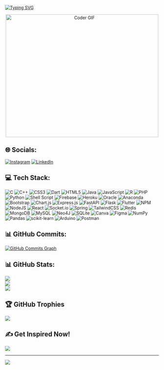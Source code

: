 [![Typing SVG](https://readme-typing-svg.demolab.com?font=Fira+Code&weight=900&size=45&duration=3000&pause=1000&color=15F7A2&center=true&vCenter=true&width=435&lines=WELCOME+TO+MY+WORLD;A+student+at+PSG+TECH+-+M.Sc.+Software+systems+Integrated+2020+-+2025;A+passionate+programming+enthusiast)](https://git.io/typing-svg)

<p align="center">
  <img alt="Coder GIF" height=400 width=500 src="https://cdn.dribbble.com/users/1187836/screenshots/6539429/programer.gif" />
</p>

## 🌐 Socials:
  
[![Instagram](https://img.shields.io/badge/Instagram-%23E4405F.svg?logo=Instagram&logoColor=white)](https://instagram.com/abishek_a_) [![LinkedIn](https://img.shields.io/badge/LinkedIn-%230077B5.svg?logo=linkedin&logoColor=white)](https://linkedin.com/in/abishek-a-509155214) 
  
## 💻 Tech Stack:

![C](https://img.shields.io/badge/c-%2300599C.svg?style=plastic&logo=c&logoColor=white) ![C++](https://img.shields.io/badge/c++-%2300599C.svg?style=plastic&logo=c%2B%2B&logoColor=white) ![CSS3](https://img.shields.io/badge/css3-%231572B6.svg?style=plastic&logo=css3&logoColor=white) ![Dart](https://img.shields.io/badge/dart-%230175C2.svg?style=plastic&logo=dart&logoColor=white) ![HTML5](https://img.shields.io/badge/html5-%23E34F26.svg?style=plastic&logo=html5&logoColor=white) ![Java](https://img.shields.io/badge/java-%23ED8B00.svg?style=plastic&logo=java&logoColor=white) ![JavaScript](https://img.shields.io/badge/javascript-%23323330.svg?style=plastic&logo=javascript&logoColor=%23F7DF1E) ![R](https://img.shields.io/badge/r-%23276DC3.svg?style=plastic&logo=r&logoColor=white) ![PHP](https://img.shields.io/badge/php-%23777BB4.svg?style=plastic&logo=php&logoColor=white) ![Python](https://img.shields.io/badge/python-3670A0?style=plastic&logo=python&logoColor=ffdd54) ![Shell Script](https://img.shields.io/badge/shell_script-%23121011.svg?style=plastic&logo=gnu-bash&logoColor=white) ![Firebase](https://img.shields.io/badge/firebase-%23039BE5.svg?style=plastic&logo=firebase) ![Heroku](https://img.shields.io/badge/heroku-%23430098.svg?style=plastic&logo=heroku&logoColor=white) ![Oracle](https://img.shields.io/badge/Oracle-F80000?style=plastic&logo=oracle&logoColor=white) ![Anaconda](https://img.shields.io/badge/Anaconda-%2344A833.svg?style=plastic&logo=anaconda&logoColor=white) ![Bootstrap](https://img.shields.io/badge/bootstrap-%23563D7C.svg?style=plastic&logo=bootstrap&logoColor=white) ![Chart.js](https://img.shields.io/badge/chart.js-F5788D.svg?style=plastic&logo=chart.js&logoColor=white) ![Express.js](https://img.shields.io/badge/express.js-%23404d59.svg?style=plastic&logo=express&logoColor=%2361DAFB) ![FastAPI](https://img.shields.io/badge/FastAPI-005571?style=plastic&logo=fastapi) ![Flask](https://img.shields.io/badge/flask-%23000.svg?style=plastic&logo=flask&logoColor=white) ![Flutter](https://img.shields.io/badge/Flutter-%2302569B.svg?style=plastic&logo=Flutter&logoColor=white) ![NPM](https://img.shields.io/badge/NPM-%23000000.svg?style=plastic&logo=npm&logoColor=white) ![NodeJS](https://img.shields.io/badge/node.js-6DA55F?style=plastic&logo=node.js&logoColor=white) ![React](https://img.shields.io/badge/react-%2320232a.svg?style=plastic&logo=react&logoColor=%2361DAFB) ![Socket.io](https://img.shields.io/badge/Socket.io-black?style=plastic&logo=socket.io&badgeColor=010101) ![Spring](https://img.shields.io/badge/spring-%236DB33F.svg?style=plastic&logo=spring&logoColor=white) ![TailwindCSS](https://img.shields.io/badge/tailwindcss-%2338B2AC.svg?style=plastic&logo=tailwind-css&logoColor=white) ![Redis](https://img.shields.io/badge/redis-%23DD0031.svg?style=plastic&logo=redis&logoColor=white) ![MongoDB](https://img.shields.io/badge/MongoDB-%234ea94b.svg?style=plastic&logo=mongodb&logoColor=white) ![MySQL](https://img.shields.io/badge/mysql-%2300f.svg?style=plastic&logo=mysql&logoColor=white) 	![Neo4J](https://img.shields.io/badge/Neo4j-008CC1?style=plastic&logo=neo4j&logoColor=white) ![SQLite](https://img.shields.io/badge/sqlite-%2307405e.svg?style=plastic&logo=sqlite&logoColor=white) ![Canva](https://img.shields.io/badge/Canva-%2300C4CC.svg?style=plastic&logo=Canva&logoColor=white) 	![Figma](https://img.shields.io/badge/figma-%23F24E1E.svg?style=plastic&logo=figma&logoColor=white) ![NumPy](https://img.shields.io/badge/numpy-%23013243.svg?style=plastic&logo=numpy&logoColor=white) ![Pandas](https://img.shields.io/badge/pandas-%23150458.svg?style=plastic&logo=pandas&logoColor=white) ![scikit-learn](https://img.shields.io/badge/scikit--learn-%23F7931E.svg?style=plastic&logo=scikit-learn&logoColor=white) ![Arduino](https://img.shields.io/badge/-Arduino-00979D?style=plastic&logo=Arduino&logoColor=white) ![Postman](https://img.shields.io/badge/Postman-FF6C37?style=plastic&logo=postman&logoColor=white)

## 📊 GitHub Commits:
  
<a href="http://www.github.com/20pw01-Abishek"><img src="https://github-readme-activity-graph.cyclic.app/graph?username=20pw01-Abishek&bg_color=000000&color=facc15&line=84cc16&point=facc15&area_color=000000&area=true&hide_border=true&custom_title=GitHub%20Commits%20Graph" alt="GitHub Commits Graph" /></a>

## 📊 GitHub Stats:
  
![](https://github-readme-stats.vercel.app/api?username=20PW01-Abishek&theme=dark&hide_border=false&include_all_commits=true&count_private=true)<br/>
![](https://github-readme-streak-stats.herokuapp.com/?user=20PW01-Abishek&theme=dark&hide_border=false)<br/>
![](https://github-readme-stats.vercel.app/api/top-langs/?username=20PW01-Abishek&theme=dark&hide_border=false&include_all_commits=true&count_private=true&layout=compact)

## 🏆 GitHub Trophies
![](https://github-profile-trophy.vercel.app/?username=20PW01-Abishek&theme=radical&no-frame=false&no-bg=false&margin-w=4)

## ✍️ Get Inspired Now!
![](https://quotes-github-readme.vercel.app/api?type=vetical&theme=radical)

---
[![](https://visitcount.itsvg.in/api?id=20PW01-Abishek&icon=0&color=0)](https://visitcount.itsvg.in)
